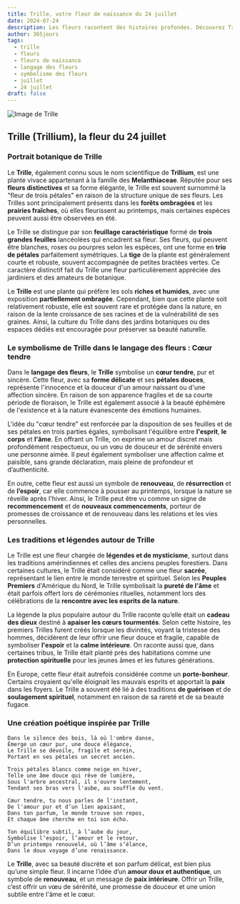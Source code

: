 ```yaml
---
title: Trille, votre fleur de naissance du 24 juillet
date: 2024-07-24
description: Les fleurs racontent des histoires profondes. Découvrez Trille, votre fleur de naissance du 24 juillet, ses symboles et récits fascinants. Plongez dans sa signification et son langage unique dans l'art floral.
author: 365jours
tags:
  - trille
  - fleurs
  - fleurs de naissance
  - langage des fleurs
  - symbolisme des fleurs
  - juillet
  - 24 juillet
draft: false
---
```



![Image de Trille](https://cdn.pixabay.com/photo/2018/05/19/14/37/trillium-3413621_1280.jpg#center)


## Trille (Trillium), la fleur du 24 juillet

### Portrait botanique de Trille

Le **Trille**, également connu sous le nom scientifique de **Trillium**, est une plante vivace appartenant à la famille des **Melanthiaceae**. Réputée pour ses **fleurs distinctives** et sa forme élégante, le Trille est souvent surnommé la "fleur de trois pétales" en raison de la structure unique de ses fleurs. Les Trilles sont principalement présents dans les **forêts ombragées** et les **prairies fraîches**, où elles fleurissent au printemps, mais certaines espèces peuvent aussi être observées en été.

Le Trille se distingue par son **feuillage caractéristique** formé de **trois grandes feuilles** lancéolées qui encadrent sa fleur. Ses fleurs, qui peuvent être blanches, roses ou pourpres selon les espèces, ont une forme en **trio de pétales** parfaitement symétriques. La **tige** de la plante est généralement courte et robuste, souvent accompagnée de petites bractées vertes. Ce caractère distinctif fait du Trille une fleur particulièrement appréciée des jardiniers et des amateurs de botanique.

Le **Trille** est une plante qui préfère les sols **riches et humides**, avec une exposition **partiellement ombragée**. Cependant, bien que cette plante soit relativement robuste, elle est souvent rare et protégée dans la nature, en raison de la lente croissance de ses racines et de la vulnérabilité de ses graines. Ainsi, la culture du Trille dans des jardins botaniques ou des espaces dédiés est encouragée pour préserver sa beauté naturelle.

### Le symbolisme de Trille dans le langage des fleurs : Cœur tendre

Dans le **langage des fleurs**, le **Trille** symbolise un **cœur tendre**, pur et sincère. Cette fleur, avec sa **forme délicate** et ses **pétales douces**, représente l'innocence et la douceur d'un amour naissant ou d'une affection sincère. En raison de son apparence fragiles et de sa courte période de floraison, le Trille est également associé à la beauté éphémère de l'existence et à la nature évanescente des émotions humaines.

L'idée du "cœur tendre" est renforcée par la disposition de ses feuilles et de ses pétales en trois parties égales, symbolisant l'équilibre entre **l'esprit**, **le corps** et **l'âme**. En offrant un Trille, on exprime un amour discret mais profondément respectueux, ou un vœu de douceur et de sérénité envers une personne aimée. Il peut également symboliser une affection calme et paisible, sans grande déclaration, mais pleine de profondeur et d’authenticité.

En outre, cette fleur est aussi un symbole de **renouveau**, de **résurrection** et de **l’espoir**, car elle commence à pousser au printemps, lorsque la nature se réveille après l'hiver. Ainsi, le Trille peut être vu comme un signe de **recommencement** et de **nouveaux commencements**, porteur de promesses de croissance et de renouveau dans les relations et les vies personnelles.

### Les traditions et légendes autour de Trille

Le Trille est une fleur chargée de **légendes et de mysticisme**, surtout dans les traditions amérindiennes et celles des anciens peuples forestiers. Dans certaines cultures, le Trille était considéré comme une fleur **sacrée**, représentant le lien entre le monde terrestre et spirituel. Selon les **Peuples Premiers** d'Amérique du Nord, le Trille symbolisait la **pureté de l'âme** et était parfois offert lors de cérémonies rituelles, notamment lors des célébrations de la **rencontre avec les esprits de la nature**.

La légende la plus populaire autour du Trille raconte qu’elle était un **cadeau des dieux** destiné à **apaiser les cœurs tourmentés**. Selon cette histoire, les premiers Trilles furent créés lorsque les divinités, voyant la tristesse des hommes, décidèrent de leur offrir une fleur douce et fragile, capable de symboliser **l'espoir** et la **calme intérieure**. On raconte aussi que, dans certaines tribus, le Trille était planté près des habitations comme une **protection spirituelle** pour les jeunes âmes et les futures générations.

En Europe, cette fleur était autrefois considérée comme un **porte-bonheur**. Certains croyaient qu'elle éloignait les mauvais esprits et apportait la **paix** dans les foyers. Le Trille a souvent été lié à des traditions **de guérison** et de **soulagement spirituel**, notamment en raison de sa rareté et de sa beauté fugace.

### Une création poétique inspirée par Trille

```
Dans le silence des bois, là où l'ombre danse,
Émerge un cœur pur, une douce élégance,
Le Trille se dévoile, fragile et serein,
Portant en ses pétales un secret ancien.

Trois pétales blancs comme neige en hiver,
Telle une âme douce qui rêve de lumière,
Sous l'arbre ancestral, il s'ouvre lentement,
Tendant ses bras vers l'aube, au souffle du vent.

Cœur tendre, tu nous parles de l'instant,
De l'amour pur et d’un lien apaisant,
Dans ton parfum, le monde trouve son repos,
Et chaque âme cherche en toi son écho.

Ton équilibre subtil, à l’aube du jour,
Symbolise l’espoir, l’amour et le retour,
D’un printemps renouvelé, où l’âme s’élance,
Dans le doux voyage d’une renaissance.
```

Le **Trille**, avec sa beauté discrète et son parfum délicat, est bien plus qu’une simple fleur. Il incarne l’idée d’un **amour doux et authentique**, un symbole de **renouveau**, et un message de **paix intérieure**. Offrir un Trille, c’est offrir un vœu de sérénité, une promesse de douceur et une union subtile entre l'âme et le cœur.

